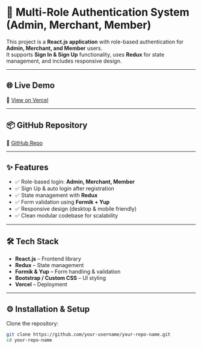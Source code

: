 # 🚀 Multi-Role Authentication System (Admin, Merchant, Member)

This project is a **React.js application** with role-based authentication for **Admin, Merchant, and Member** users.  
It supports **Sign In & Sign Up** functionality, uses **Redux** for state management, and includes responsive design.  

---

## 🌐 Live Demo
🔗 [View on Vercel](https://your-vercel-deployment-url.vercel.app/)

---

## 📦 GitHub Repository
🔗 [GitHub Repo](https://github.com/your-username/your-repo-name)

---

## ✨ Features
- ✅ Role-based login: **Admin, Merchant, Member**  
- ✅ Sign Up & auto login after registration  
- ✅ State management with **Redux**  
- ✅ Form validation using **Formik + Yup**  
- ✅ Responsive design (desktop & mobile friendly)  
- ✅ Clean modular codebase for scalability  

---

## 🛠️ Tech Stack
- **React.js** – Frontend library  
- **Redux** – State management  
- **Formik & Yup** – Form handling & validation  
- **Bootstrap / Custom CSS** – UI styling  
- **Vercel** – Deployment  

---

## ⚙️ Installation & Setup

Clone the repository:

```bash
git clone https://github.com/your-username/your-repo-name.git
cd your-repo-name
